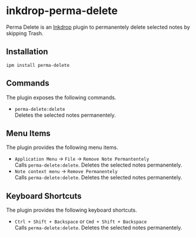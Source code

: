 # inkdrop-perma-delete

Perma Delete is an [Inkdrop](https://www.inkdrop.app) plugin to permanentely delete selected notes by skipping Trash.

## Installation
```
ipm install perma-delete
```

## Commands
The plugin exposes the following commands.

* `perma-delete:delete`  
Deletes the selected notes permanentely.

## Menu Items
The plugin provides the following menu items.

* `Application Menu` -> `File` -> `Remove Note Permantentely`  
Calls `perma-delete:delete`. Deletes the selected notes permanentely.  
* `Note context menu` -> `Remove Permanentely`  
Calls `perma-delete:delete`. Deletes the selected notes permanentely.

## Keyboard Shortcuts
The plugin provides the following keyboard shortcuts.

* `Ctrl + Shift + Backspace` or `Cmd + Shift + Backspace`  
Calls `perma-delete:delete`. Deletes the selected notes permanentely.
